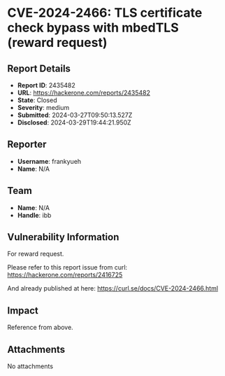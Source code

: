 # CVE-2024-2466: TLS certificate check bypass with mbedTLS (reward request)

## Report Details
- **Report ID**: 2435482
- **URL**: https://hackerone.com/reports/2435482
- **State**: Closed
- **Severity**: medium
- **Submitted**: 2024-03-27T09:50:13.527Z
- **Disclosed**: 2024-03-29T19:44:21.950Z

## Reporter
- **Username**: frankyueh
- **Name**: N/A

## Team
- **Name**: N/A
- **Handle**: ibb

## Vulnerability Information
For reward request.

Please refer to this report issue from curl:
https://hackerone.com/reports/2416725

And already published at here:
https://curl.se/docs/CVE-2024-2466.html

## Impact

Reference from above.

## Attachments
No attachments
